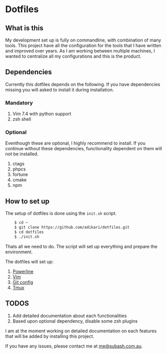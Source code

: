 # Dotfiles

## What is this

My development set up is fully on commandline, with combination of many tools. This project have all the configuration for the tools that I have written and improved over years. As I am working between multiple machines, I wanted to centralize all my configurations and this is the product.

## Dependencies

Currently this dotfiles depends on the following. If you have dependencies missing you will asked to install it during installation. 

### Mandatory
1. Vim 7.4 with python support
2. zsh shell

### Optional
Eventhough these are optional, I highly recommend to install. If you continue without these dependencies, functionality dependent on them will not be installed. 

1. ctags
2. phpcs
3. fortune
4. cmake
5. npm


## How to set up

The setup of dotfiles is done using the `init.sh` script.

```sh
    $ cd ~
    $ git clone https://github.com/adikari/dotfiles.git
    $ cd dotfiles
    $ ./init.sh
```

Thats all we need to do. The script will set up everything and prepare the environment.

The dotfiles will set up:

1. [Powerline]
2. [Vim]
3. [Git config]
4. [Tmux]

## TODOS
1. Add detailed documentation about each functionalities
2. Based upon optional dependency, disable some zsh plugins


I am at the moment working on detailed documentation on each features that will be added by installing this project.

If you have any issues, please contact me at me@subash.com.au.

[Powerline]: https://github.com/powerline/powerline
[Vim]: http://www.vim.org/
[Git config]: http://git-scm.com/docs/git-config
[Tmux]: https://tmux.github.io/
